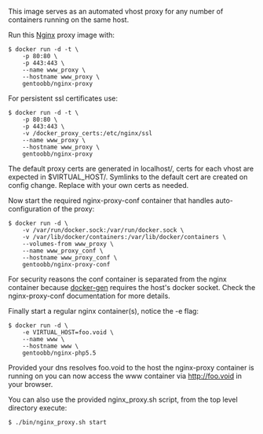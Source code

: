 This image serves as an automated vhost proxy for any number of containers running on the same host.

Run this [Nginx][] proxy image with:

    $ docker run -d -t \
        -p 80:80 \
        -p 443:443 \
        --name www_proxy \
        --hostname www_proxy \
        gentoobb/nginx-proxy

For persistent ssl certificates use:

    $ docker run -d -t \
        -p 80:80 \
        -p 443:443 \
        -v /docker_proxy_certs:/etc/nginx/ssl
        --name www_proxy \
        --hostname www_proxy \
        gentoobb/nginx-proxy

The default proxy certs are generated in localhost/, certs for each vhost are expected in $VIRTUAL_HOST/. Symlinks to the default cert are created
on config change. Replace with your own certs as needed.

Now start the required nginx-proxy-conf container that handles auto-configuration of the proxy:

    $ docker run -d \
        -v /var/run/docker.sock:/var/run/docker.sock \
        -v /var/lib/docker/containers:/var/lib/docker/containers \
        --volumes-from www_proxy \
        --name www_proxy_conf \
        --hostname www_proxy_conf \
        gentoobb/nginx-proxy-conf

For security reasons the conf container is separated from the nginx container because [docker-gen][] requires the host's docker socket.
Check the nginx-proxy-conf documentation for more details.

Finally start a regular nginx container(s), notice the -e flag:

    $ docker run -d \
        -e VIRTUAL_HOST=foo.void \
        --name www \
        --hostname www \
        gentoobb/nginx-php5.5

Provided your dns resolves foo.void to the host the nginx-proxy container is running on you can now access the www container
via http://foo.void in your browser.

You can also use the provided nginx_proxy.sh script, from the top level directory execute:

    $ ./bin/nginx_proxy.sh start

[Nginx]: http://nginx.org/
[docker-gen]: https://github.com/jwilder/docker-gen
